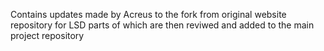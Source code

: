 Contains updates made by Acreus to the fork from original website repository for LSD parts of which are then reviwed and added to the main project repository
